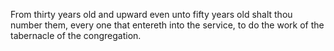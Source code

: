 From thirty years old and upward even unto fifty years old shalt thou number them, every one that entereth into the service, to do the work of the tabernacle of the congregation.

